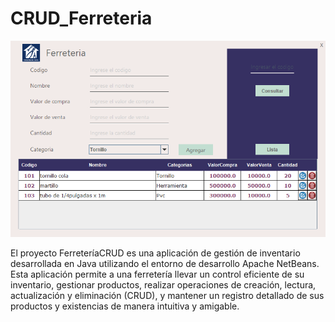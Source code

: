 <h1>CRUD_Ferreteria </h1>

<img src="ferreteria.png" alt="imagen de ferreteria">

<p>El proyecto FerreteríaCRUD es una aplicación de gestión de inventario desarrollada en Java utilizando el entorno de desarrollo Apache NetBeans. Esta aplicación permite a una ferretería llevar un control eficiente de su inventario, gestionar productos, realizar operaciones de creación, lectura, actualización y eliminación (CRUD), y mantener un registro detallado de sus productos y existencias de manera intuitiva y amigable.</p>